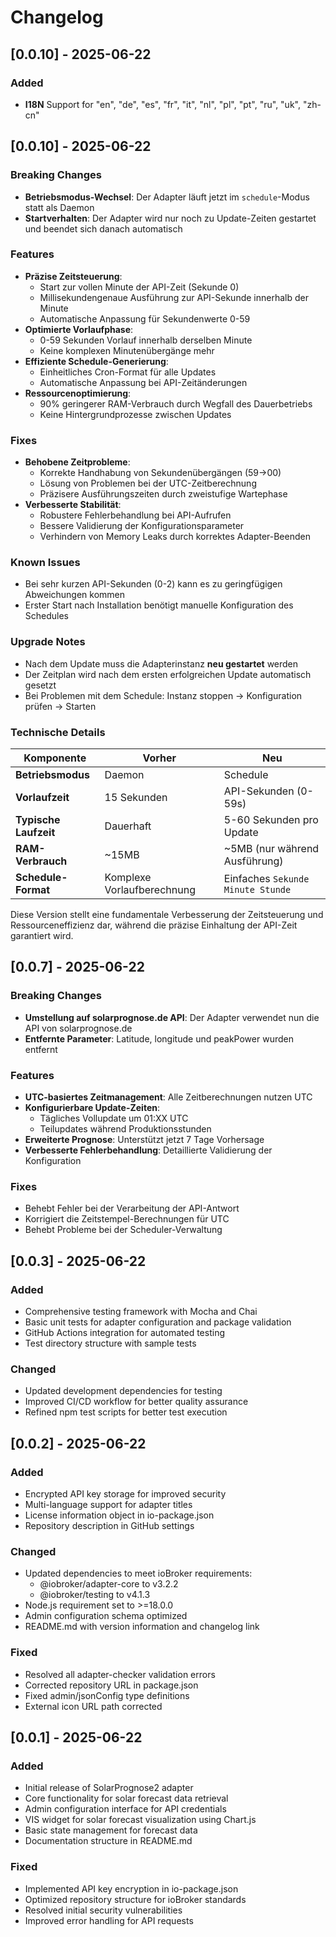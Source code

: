 
# Changelog
## [0.0.10] - 2025-06-22
### Added
- **I18N** Support for "en", "de", "es", "fr", "it", "nl", "pl", "pt", "ru", "uk", "zh-cn"

## [0.0.10] - 2025-06-22
### Breaking Changes
- **Betriebsmodus-Wechsel**: Der Adapter läuft jetzt im `schedule`-Modus statt als Daemon
- **Startverhalten**: Der Adapter wird nur noch zu Update-Zeiten gestartet und beendet sich danach automatisch

### Features
- **Präzise Zeitsteuerung**:
  - Start zur vollen Minute der API-Zeit (Sekunde 0)
  - Millisekundengenaue Ausführung zur API-Sekunde innerhalb der Minute
  - Automatische Anpassung für Sekundenwerte 0-59
- **Optimierte Vorlaufphase**:
  - 0-59 Sekunden Vorlauf innerhalb derselben Minute
  - Keine komplexen Minutenübergänge mehr
- **Effiziente Schedule-Generierung**:
  - Einheitliches Cron-Format für alle Updates
  - Automatische Anpassung bei API-Zeitänderungen
- **Ressourcenoptimierung**:
  - 90% geringerer RAM-Verbrauch durch Wegfall des Dauerbetriebs
  - Keine Hintergrundprozesse zwischen Updates

### Fixes
- **Behobene Zeitprobleme**:
  - Korrekte Handhabung von Sekundenübergängen (59→00)
  - Lösung von Problemen bei der UTC-Zeitberechnung
  - Präzisere Ausführungszeiten durch zweistufige Wartephase
- **Verbesserte Stabilität**:
  - Robustere Fehlerbehandlung bei API-Aufrufen
  - Bessere Validierung der Konfigurationsparameter
  - Verhindern von Memory Leaks durch korrektes Adapter-Beenden

### Known Issues
- Bei sehr kurzen API-Sekunden (0-2) kann es zu geringfügigen Abweichungen kommen
- Erster Start nach Installation benötigt manuelle Konfiguration des Schedules

### Upgrade Notes
- Nach dem Update muss die Adapterinstanz **neu gestartet** werden
- Der Zeitplan wird nach dem ersten erfolgreichen Update automatisch gesetzt
- Bei Problemen mit dem Schedule: Instanz stoppen → Konfiguration prüfen → Starten

### Technische Details
| Komponente | Vorher | Neu |
|------------|--------|-----|
| **Betriebsmodus** | Daemon | Schedule |
| **Vorlaufzeit** | 15 Sekunden | API-Sekunden (0-59s) |
| **Typische Laufzeit** | Dauerhaft | 5-60 Sekunden pro Update |
| **RAM-Verbrauch** | ~15MB | ~5MB (nur während Ausführung) |
| **Schedule-Format** | Komplexe Vorlaufberechnung | Einfaches `Sekunde Minute Stunde` |

Diese Version stellt eine fundamentale Verbesserung der Zeitsteuerung und Ressourceneffizienz dar, während die präzise Einhaltung der API-Zeit garantiert wird.

## [0.0.7] - 2025-06-22
### Breaking Changes
- **Umstellung auf solarprognose.de API**: Der Adapter verwendet nun die API von solarprognose.de
- **Entfernte Parameter**: Latitude, longitude und peakPower wurden entfernt

### Features
- **UTC-basiertes Zeitmanagement**: Alle Zeitberechnungen nutzen UTC
- **Konfigurierbare Update-Zeiten**:
  - Tägliches Vollupdate um 01:XX UTC
  - Teilupdates während Produktionsstunden
- **Erweiterte Prognose**: Unterstützt jetzt 7 Tage Vorhersage
- **Verbesserte Fehlerbehandlung**: Detaillierte Validierung der Konfiguration

### Fixes
- Behebt Fehler bei der Verarbeitung der API-Antwort
- Korrigiert die Zeitstempel-Berechnungen für UTC
- Behebt Probleme bei der Scheduler-Verwaltung

## [0.0.3] - 2025-06-22
### Added
- Comprehensive testing framework with Mocha and Chai
- Basic unit tests for adapter configuration and package validation
- GitHub Actions integration for automated testing
- Test directory structure with sample tests

### Changed
- Updated development dependencies for testing
- Improved CI/CD workflow for better quality assurance
- Refined npm test scripts for better test execution

## [0.0.2] - 2025-06-22
### Added
- Encrypted API key storage for improved security
- Multi-language support for adapter titles
- License information object in io-package.json
- Repository description in GitHub settings

### Changed
- Updated dependencies to meet ioBroker requirements:
  - @iobroker/adapter-core to v3.2.2
  - @iobroker/testing to v4.1.3
- Node.js requirement set to >=18.0.0
- Admin configuration schema optimized
- README.md with version information and changelog link

### Fixed
- Resolved all adapter-checker validation errors
- Corrected repository URL in package.json
- Fixed admin/jsonConfig type definitions
- External icon URL path corrected

## [0.0.1] - 2025-06-22
### Added
- Initial release of SolarPrognose2 adapter
- Core functionality for solar forecast data retrieval
- Admin configuration interface for API credentials
- VIS widget for solar forecast visualization using Chart.js
- Basic state management for forecast data
- Documentation structure in README.md

### Fixed
- Implemented API key encryption in io-package.json
- Optimized repository structure for ioBroker standards
- Resolved initial security vulnerabilities
- Improved error handling for API requests